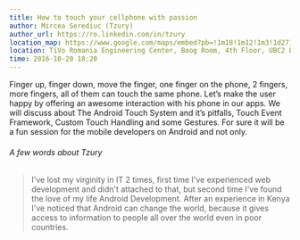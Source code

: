 ```yaml
---
title: How to touch your cellphone with passion
author: Mircea Serediuc (Tzury)
author_url: https://ro.linkedin.com/in/tzury
location_map: https://www.google.com/maps/embed?pb=!1m18!1m12!1m3!1d2713.158806346803!2d27.585247015728044!3d47.15474407915728!2m3!1f0!2f0!3f0!3m2!1i1024!2i768!4f13.1!3m3!1m2!1s0x40cafb9ec348ede1%3A0xaceba7d7dbe47313!2sTiVo+Romania+Engineering+Center!5e0!3m2!1sen!2sro!4v1476439284267
location: TiVo Romania Engineering Center, Boog Room, 4th Floor, UBC2 Building, Str Palas 5 [(https://goo.gl/maps/WDP2mpNUsLK2)](https://goo.gl/maps/WDP2mpNUsLK2)
time: 2016-10-20 18:20
---
```

Finger up, finger down, move the finger, one finger on the phone, 2 fingers, more fingers, all of them can touch the same phone. 
Let’s make the user happy by offering an awesome interaction with his phone in our apps.
We will discuss about The Android Touch System and it’s pitfalls, Touch Event Framework, Custom Touch Handling and some Gestures.
For sure it will be a fun session for the mobile developers on Android and not only.

###### A few words about Tzury

> I've lost my virginity in IT 2 times, first time I've experienced web development and didn't attached to that, but second time I've found the love of my life Android Development. After an experience in Kenya I've noticed that Android can change the world, because it gives access to information to people all over the world even in poor countries.